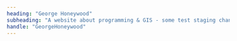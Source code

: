 ```yaml
---
heading: "George Honeywood"
subheading: "A website about programming & GIS - some test staging changes"
handle: "GeorgeHoneywood"
---
```

